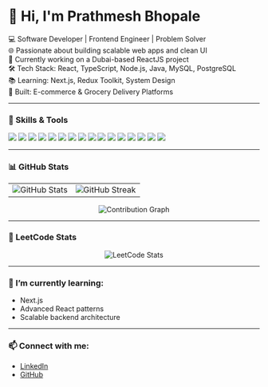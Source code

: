 # 👋 Hi, I'm Prathmesh Bhopale

💻 Software Developer | Frontend Engineer | Problem Solver  
🌐 Passionate about building scalable web apps and clean UI  
📍 Currently working on a Dubai-based ReactJS project  
🛠️ Tech Stack: React, TypeScript, Node.js, Java, MySQL, PostgreSQL  
📚 Learning: Next.js, Redux Toolkit, System Design  
🛒 Built: E-commerce & Grocery Delivery Platforms

---

### 🧠 Skills & Tools

<p>
  <img src="https://img.shields.io/badge/HTML5-E34F26?style=for-the-badge&logo=html5&logoColor=white" />
  <img src="https://img.shields.io/badge/CSS3-1572B6?style=for-the-badge&logo=css3&logoColor=white" />
  <img src="https://img.shields.io/badge/TailwindCSS-06B6D4?style=for-the-badge&logo=tailwindcss&logoColor=white" />
  <img src="https://img.shields.io/badge/JavaScript-F7DF1E?style=for-the-badge&logo=javascript&logoColor=black" />
  <img src="https://img.shields.io/badge/TypeScript-3178C6?style=for-the-badge&logo=typescript&logoColor=white" />
  <img src="https://img.shields.io/badge/React-61DAFB?style=for-the-badge&logo=react&logoColor=black" />
  <img src="https://img.shields.io/badge/Next.js-000000?style=for-the-badge&logo=nextdotjs&logoColor=white" />
  <img src="https://img.shields.io/badge/Node.js-339933?style=for-the-badge&logo=nodedotjs&logoColor=white" />
  <img src="https://img.shields.io/badge/Express.js-000000?style=for-the-badge&logo=express&logoColor=white" />
  <img src="https://img.shields.io/badge/Java-007396?style=for-the-badge&logo=java&logoColor=white" />
  <img src="https://img.shields.io/badge/JWT-000000?style=for-the-badge&logo=jsonwebtokens&logoColor=white" />
  <img src="https://img.shields.io/badge/PostgreSQL-4169E1?style=for-the-badge&logo=postgresql&logoColor=white" />
  <img src="https://img.shields.io/badge/SQL-4479A1?style=for-the-badge&logo=mysql&logoColor=white" />
  <img src="https://img.shields.io/badge/MongoDB-47A248?style=for-the-badge&logo=mongodb&logoColor=white" />
  <img src="https://img.shields.io/badge/GraphQL-E10098?style=for-the-badge&logo=graphql&logoColor=white" />
  <img src="https://img.shields.io/badge/WebSocket-FF8800?style=for-the-badge&logo=socket.io&logoColor=white" />
</p>


---

### 📊 GitHub Stats
<table>
  <tr>
    <td><img src="https://github-readme-stats.vercel.app/api?username=pratham107&show_icons=true&theme=tokyonight" alt="GitHub Stats" /></td>
    <td><img src="https://streak-stats.demolab.com?user=pratham107&theme=tokyonight" alt="GitHub Streak" /></td>
  </tr>
</table>

<p align="center">
  <img src="https://github-readme-activity-graph.vercel.app/graph?username=pratham107&theme=tokyo-night" alt="Contribution Graph" />
</p>



---

### 🧠 LeetCode Stats

<p align="center">
  <img src="https://leetcard.jacoblin.cool/pratham107?theme=dark&font=Roboto&ext=contest" alt="LeetCode Stats" />
</p>

---

### 🌱 I’m currently learning:
- Next.js
- Advanced React patterns
- Scalable backend architecture

---

### 📫 Connect with me:
- [LinkedIn](https://linkedin.com/in/yourlinkedin)  
- [GitHub](https://github.com/pratham107)

